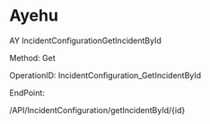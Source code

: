 #     Ayehu


AY IncidentConfigurationGetIncidentById

Method: Get

OperationID: IncidentConfiguration_GetIncidentById

EndPoint:

/API/IncidentConfiguration/getIncidentById/{id}
